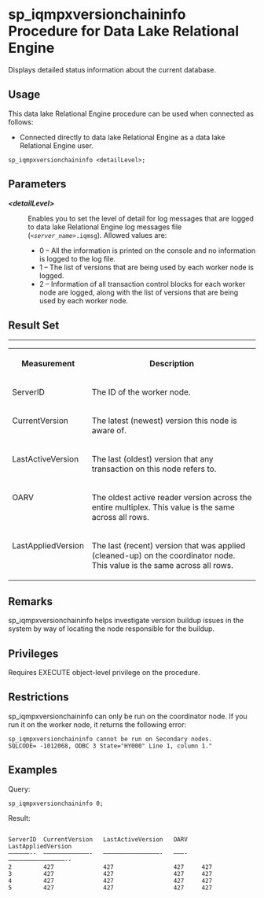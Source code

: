 <!-- loio75c8ed076eed41ae914648167432ca1a -->

# sp\_iqmpxversionchaininfo Procedure for Data Lake Relational Engine

Displays detailed status information about the current database.



<a name="loio75c8ed076eed41ae914648167432ca1a__section_umy_gqn_14b"/>

## Usage

This data lake Relational Engine procedure can be used when connected as follows:

-   Connected directly to data lake Relational Engine as a data lake Relational Engine user.



```
sp_iqmpxversionchaininfo <detailLevel>;
```



<a name="loio75c8ed076eed41ae914648167432ca1a__section_rht_h4c_kkb"/>

## Parameters


<dl>
<dt><b>

*<detailLevel\>*

</b></dt>
<dd>

Enables you to set the level of detail for log messages that are logged to data lake Relational Engine log messages file \(<code><i class="varname">&lt;server_name&gt;</i>.iqmsg</code>\). Allowed values are:

-   0 – All the information is printed on the console and no information is logged to the log file.
-   1 – The list of versions that are being used by each worker node is logged.
-   2 – Information of all transaction control blocks for each worker node are logged, along with the list of versions that are being used by each worker node.



</dd>
</dl>



<a name="loio75c8ed076eed41ae914648167432ca1a__section_fqg_g4g_nbb"/>

## Result Set

****


<table>
<tr>
<th valign="top">

Measurement

</th>
<th valign="top">

Description

</th>
</tr>
<tr>
<td valign="top">

ServerID

</td>
<td valign="top">

The ID of the worker node.

</td>
</tr>
<tr>
<td valign="top">

CurrentVersion

</td>
<td valign="top">

The latest \(newest\) version this node is aware of.

</td>
</tr>
<tr>
<td valign="top">

LastActiveVersion

</td>
<td valign="top">

The last \(oldest\) version that any transaction on this node refers to.

</td>
</tr>
<tr>
<td valign="top">

OARV

</td>
<td valign="top">

The oldest active reader version across the entire multiplex. This value is the same across all rows.

</td>
</tr>
<tr>
<td valign="top">

LastAppliedVersion

</td>
<td valign="top">

The last \(recent\) version that was applied \(cleaned-up\) on the coordinator node. This value is the same across all rows.

</td>
</tr>
</table>



<a name="loio75c8ed076eed41ae914648167432ca1a__iq_iqmpx_259"/>

## Remarks

sp\_iqmpxversionchaininfo helps investigate version buildup issues in the system by way of locating the node responsible for the buildup.



<a name="loio75c8ed076eed41ae914648167432ca1a__iq_iqmpx_258"/>

## Privileges

Requires EXECUTE object-level privilege on the procedure.



<a name="loio75c8ed076eed41ae914648167432ca1a__section_hkk_xwh_jkb"/>

## Restrictions

sp\_iqmpxversionchaininfo can only be run on the coordinator node. If you run it on the worker node, it returns the following error:

```
sp_iqmpxversionchaininfo cannot be run on Secondary nodes.
SQLCODE= -1012068, ODBC 3 State="HY000" Line 1, column 1."
```



<a name="loio75c8ed076eed41ae914648167432ca1a__section_utq_cf3_jkb"/>

## Examples

Query:

```
sp_iqmpxversionchaininfo 0;
```

Result:

```

ServerID  CurrentVersion   LastActiveVersion   OARV   LastAppliedVersion
––––––--  –––––––––––––-   ––––––––––––––––-   –––-   ––––––––––––––––--
2         427              427                 427     427
3         427              427                 427     427
4         427              427                 427     427
5         427              427                 427     427
```

